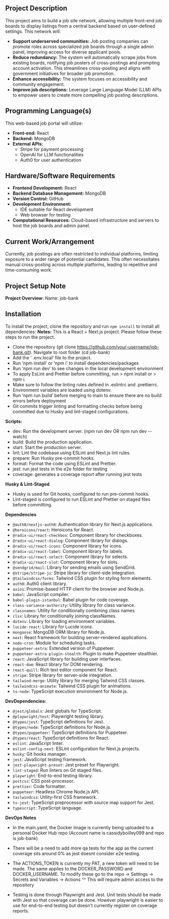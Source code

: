 ## **Project Description**

This project aims to build a job site network, allowing multiple front-end job boards to display listings from a central backend based on user-defined settings. This network will:

- **Support underserved communities:** Job posting companies can promote roles across specialized job boards through a single admin panel, improving access for diverse applicant pools.
- **Reduce redundancy:** The system will automatically scrape jobs from existing boards, notifying job posters of cross-postings and prompting account activation. This streamlines cross-posting and aligns with government initiatives for broader job promotion.
- **Enhance accessibility:** The system focuses on accessibility and community engagement.
- **Improve job descriptions:** Leverage Large Language Model (LLM) APIs to empower users to create more compelling job posting descriptions.

## **Programming Language(s)**

This web-based job portal will utilize:

- **Front-end:** React
- **Backend:** MongoDB
- **External APIs:**
  - Stripe for payment processing
  - OpenAI for LLM functionalities
  - Auth0 for user authentication

## **Hardware/Software Requirements**

- **Frontend Development:** React
- **Backend Database Management:** MongoDB
- **Version Control:** GitHub
- **Development Environment:**
  - IDE suitable for React development
  - Web browser for testing
- **Computational Resources:** Cloud-based infrastructure and servers to host the job boards and admin panel.

## **Current Work/Arrangement**

Currently, job postings are often restricted to individual platforms, limiting exposure to a wider range of potential candidates. This often necessitates manual cross-posting across multiple platforms, leading to repetitive and time-consuming work.

## **Project Setup Note**

**Project Overview:**
Name: job-bank

## Installation

To install the project, clone the repository and run `npm install` to install all dependencies:
**Notes:** This is a React + Next.js project. Please follow these steps to run the project.

- Clone the repository (git clone https://github.com/your-username/job-bank.git). Navigate to root folder (cd job-bank)
- Add the ‘ .env.local’ file to the project.
- Run ‘npm install’ or ‘npm i’ to install dependencies/packages
- Run ‘npm run dev’ to see changes in the local development environment
- To apply EsLint and Prettier before committing, run > npm install or > npm i.
- Make sure to follow the linting rules defined in .eslintrc and .prettierrc.
- Environment variables are loaded using dotenv.
- Run ‘npm run build’ before merging to main to ensure there are no build errors before deployment
- Git commits trigger linting and formatting checks before being committed due to Husky and lint-staged configurations.

**Scripts:**

- dev: Run the development server. (npm run dev OR npm run dev --watch)
- build: Build the production application.
- start: Start the production server.
- lint: Lint the codebase using ESLint and Next.js lint rules.
- prepare: Run Husky pre-commit hooks.
- format: Format the code using ESLint and Prettier.
- jest: run jest tests in the e2e folder for testing
- coverage: generates a coverage report after running jest tests

**Husky & Lint-Staged**

- Husky is used for Git hooks, configured to run pre-commit hooks.
- Lint-staged is configured to run ESLint and Prettier on staged files before committing.

**Dependencies**

- `@auth0/nextjs-auth0`: Authentication library for Next.js applications.
- `@heroicons/react`: Heroicons for React.
- `@radix-ui/react-checkbox`: Component library for checkboxes.
- `@radix-ui/react-dialog`: Component library for dialogs.
- `@radix-ui/react-icons`: Component library for icons.
- `@radix-ui/react-label`: Component library for labels.
- `@radix-ui/react-select`: Component library for selects.
- `@radix-ui/react-slot`: Component library for slots.
- `@sendgrid/mail`: Library for sending emails using SendGrid.
- `@stripe/stripe-js`: Stripe library for client-side integration.
- `@tailwindcss/forms`: Tailwind CSS plugin for styling form elements.
- `auth0`: Auth0 client library.
- `axios`: Promise-based HTTP client for the browser and Node.js.
- `babel`: JavaScript compiler.
- `babel-plugin-istanbul`: Babel plugin for code coverage.
- `class-variance-authority`: Utility library for class variance.
- `classnames`: Utility for conditionally combining class names
- `clsx`: Library for conditionally joining classNames.
- `dotenv`: Library for loading environment variables.
- `lucide-react`: Library for Lucide icons.
- `mongoose`: MongoDB ORM library for Node.js.
- `next`: React framework for building server-rendered applications.
- `node-cron`: Module for scheduling tasks.
- `puppeteer-extra`: Extended version of Puppeteer.
- `puppeteer-extra-plugin-stealth`: Plugin to make Puppeteer stealthier.
- `react`: JavaScript library for building user interfaces.
- `react-dom`: React library for DOM rendering.
- `react-quill`: Rich text editor component for React.
- `stripe`: Stripe library for server-side integration.
- `tailwind-merge`: Utility library for merging Tailwind CSS classes.
- `tailwindcss-animate`: Tailwind CSS plugin for animations.
- `ts-node`: TypeScript execution environment for Node.js.

**DevDependencies:**

- `@jest/globals`: Jest globals for TypeScript.
- `@playwright/test`: Playwright testing library.
- `@types/jest`: TypeScript definitions for Jest.
- `@types/node`: TypeScript definitions for Node.js.
- `@types/puppeteer`: TypeScript definitions for Puppeteer.
- `@types/react`: TypeScript definitions for React.
- `eslint`: JavaScript linter.
- `eslint-config-next`: ESLint configuration for Next.js projects.
- `husky`: Git hooks manager.
- `jest`: JavaScript testing framework.
- `jest-playwright-preset`: Jest preset for Playwright.
- `lint-staged`: Run linters on Git staged files.
- `playwright`: End-to-end testing library.
- `postcss`: CSS post-processor.
- `prettier`: Code formatter.
- `puppeteer`: Headless Chrome Node.js API.
- `tailwindcss`: Utility-first CSS framework.
- `ts-jest`: TypeScript preprocessor with source map support for Jest.
- `typescript`: TypeScript language.

**DevOps Notes**

- In the main.yaml, the Docker Image is currently being uploaded to a personal Docker Hub repo (Account name is cassidyboilley099 and repo is job-bank)
- There will be a need to add more qa tests for the app as the current coverage sits around 0% as jest doesnt consider e2e testing.
- The ACTIONS_TOKEN is currently my PAT, a new token will need to be made. The same applies to the DOCKER_PASSWORD and DOCKER_USERNAME.
  To modify these go to the repo -> Settings -> Secrets and Variables -> Actions
  ^^
  This will require admin access to the repository

- Testing is done through Playwright and Jest. Unit tests should be made with Jest so that coverage can be done. However playwright is easier to use for end-to-end testing but doesn't currently register on coverage reports.
